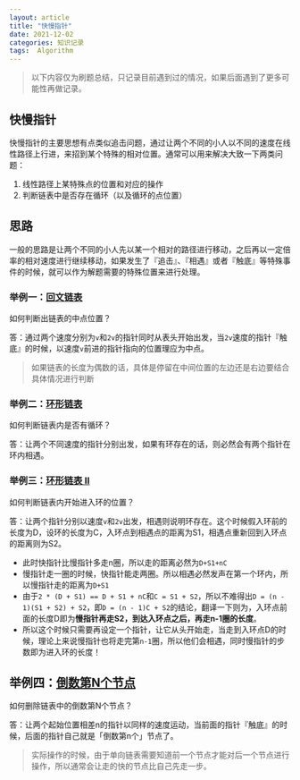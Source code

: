 ```yaml
---
layout: article
title: "快慢指针"
date: 2021-12-02
categories: 知识记录
tags:  Algorithm
---
```


> 以下内容仅为刷题总结，只记录目前遇到过的情况，如果后面遇到了更多可能性再做记录。

## 快慢指针

快慢指针的主要思想有点类似追击问题，通过让两个不同的小人以不同的速度在线性路径上行进，来招到某个特殊的相对位置。通常可以用来解决大致一下两类问题：

1. 线性路径上某特殊点的位置和对应的操作
2. 判断链表中是否存在循环（以及循环的点位置）

## 思路

一般的思路是让两个不同的小人先以某一个相对的路径进行移动，之后再以一定倍率的相对速度进行继续移动，如果发生了『追击』、『相遇』或者『触底』等特殊事件的时候，就可以作为解题需要的特殊位置来进行处理。

### 举例一：[回文链表](https://leetcode-cn.com/problems/palindrome-linked-list/)

如何判断出链表的中点位置？

答：通过两个速度分别为`v`和`2v`的指针同时从表头开始出发，当`2v`速度的指针『触底』的时候，以速度`v`前进的指针指向的位置理应为中点。

> 如果链表的长度为偶数的话，具体是停留在中间位置的左边还是右边要结合具体情况进行判断

### 举例二：[环形链表](https://leetcode-cn.com/leetbook/read/linked-list/jbex5/)

如何判断链表内是否有循环？

答：让两个不同速度的指针分别出发，如果有环存在的话，则必然会有两个指针在环内相遇。

### 举例三：[环形链表 II](https://leetcode-cn.com/leetbook/read/linked-list/jjhf6/)

如何判断链表内开始进入环的位置？

答：让两个指针分别以速度`v`和`2v`出发，相遇则说明环存在。这个时候假入环前的长度为D，设环的长度为C，入环点到相遇点的距离为S1，相遇点重新回到入环点的距离则为S2。

* 此时快指针比慢指针多走n圈，所以走的距离必然为`D+S1+nC`
* 慢指针走一圈的时候，快指针能走两圈。所以相遇必然发声在第一个环内，所以慢指针走的距离为`D+S1`
* 由于`2 * (D + S1) == D + S1 + nC`和`C = S1 + S2`，所以不难得出`D = (n - 1)(S1 + S2) + S2`，即`D = (n - 1)C + S2`的结论，翻译一下则为，入环点前面的长度D即为**慢指针再走S2，到达入环点之后，再走n-1圈的长度**。
* 所以这个时候只需要再设定一个指针，让它从头开始走，当走到入环点D的时候，理论上来说慢指针也将走完第`n-1`圈，所以他们会相遇，同时慢指针的步数即为进入环的长度！

## 举例四：[倒数第N个节点](https://leetcode-cn.com/leetbook/read/linked-list/jf1cc/)

如何删除链表中的倒数第N个节点？

答：让两个起始位置相差n的指针以同样的速度运动，当前面的指针『触底』的时候，后面的指针自己就是「倒数第n个」节点了。

> 实际操作的时候，由于单向链表需要知道前一个节点才能对后一个节点进行操作，所以通常会让走的快的节点比自己先走一步。

